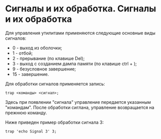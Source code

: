 Сигналы и их обработка.
Сигналы и их обработка
======================

Для управления утилитами применяются следующие основные виды сигналов:

* 0 - выход из оболочки;
* 1 - отбой;
* 2 - прерывание (по клавише Del);
* 3 - выход с созданием дампа памяти (по клавише ctrl + \);
* 9 - безусловное завершение;
* 15 - завершение.

Для обработки сигналов применяется запись:

  `trap <команды> <сигнал>;`

Здесь при появлении "сигнала" управление передается указанным "командам". После обработки сиглана, управление возвращается на прежнюю команду.

Ниже приведен пример обработки сигнала 3:

  `trap 'echo Signal 3' 3;`
